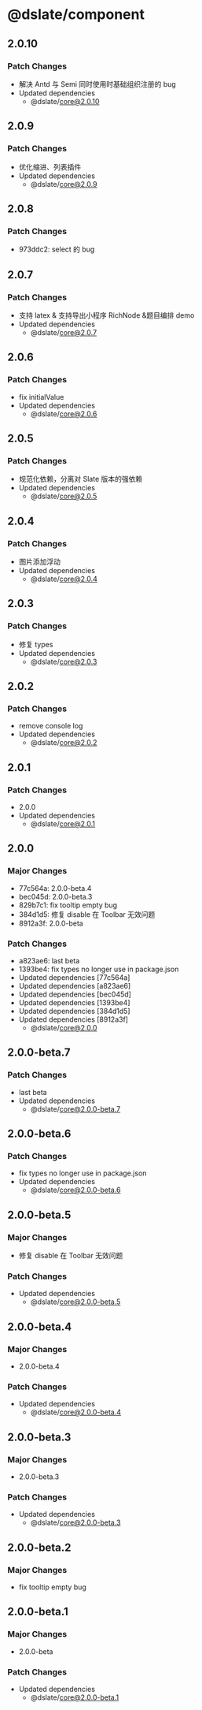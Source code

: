 # @dslate/component

## 2.0.10

### Patch Changes

- 解决 Antd 与 Semi 同时使用时基础组织注册的 bug
- Updated dependencies
  - @dslate/core@2.0.10

## 2.0.9

### Patch Changes

- 优化缩进、列表插件
- Updated dependencies
  - @dslate/core@2.0.9

## 2.0.8

### Patch Changes

- 973ddc2: select 的 bug

## 2.0.7

### Patch Changes

- 支持 latex & 支持导出小程序 RichNode &题目编排 demo
- Updated dependencies
  - @dslate/core@2.0.7

## 2.0.6

### Patch Changes

- fix initialValue
- Updated dependencies
  - @dslate/core@2.0.6

## 2.0.5

### Patch Changes

- 规范化依赖，分离对 Slate 版本的强依赖
- Updated dependencies
  - @dslate/core@2.0.5

## 2.0.4

### Patch Changes

- 图片添加浮动
- Updated dependencies
  - @dslate/core@2.0.4

## 2.0.3

### Patch Changes

- 修复 types
- Updated dependencies
  - @dslate/core@2.0.3

## 2.0.2

### Patch Changes

- remove console log
- Updated dependencies
  - @dslate/core@2.0.2

## 2.0.1

### Patch Changes

- 2.0.0
- Updated dependencies
  - @dslate/core@2.0.1

## 2.0.0

### Major Changes

- 77c564a: 2.0.0-beta.4
- bec045d: 2.0.0-beta.3
- 829b7c1: fix tooltip empty bug
- 384d1d5: 修复 disable 在 Toolbar 无效问题
- 8912a3f: 2.0.0-beta

### Patch Changes

- a823ae6: last beta
- 1393be4: fix types no longer use in package.json
- Updated dependencies [77c564a]
- Updated dependencies [a823ae6]
- Updated dependencies [bec045d]
- Updated dependencies [1393be4]
- Updated dependencies [384d1d5]
- Updated dependencies [8912a3f]
  - @dslate/core@2.0.0

## 2.0.0-beta.7

### Patch Changes

- last beta
- Updated dependencies
  - @dslate/core@2.0.0-beta.7

## 2.0.0-beta.6

### Patch Changes

- fix types no longer use in package.json
- Updated dependencies
  - @dslate/core@2.0.0-beta.6

## 2.0.0-beta.5

### Major Changes

- 修复 disable 在 Toolbar 无效问题

### Patch Changes

- Updated dependencies
  - @dslate/core@2.0.0-beta.5

## 2.0.0-beta.4

### Major Changes

- 2.0.0-beta.4

### Patch Changes

- Updated dependencies
  - @dslate/core@2.0.0-beta.4

## 2.0.0-beta.3

### Major Changes

- 2.0.0-beta.3

### Patch Changes

- Updated dependencies
  - @dslate/core@2.0.0-beta.3

## 2.0.0-beta.2

### Major Changes

- fix tooltip empty bug

## 2.0.0-beta.1

### Major Changes

- 2.0.0-beta

### Patch Changes

- Updated dependencies
  - @dslate/core@2.0.0-beta.1
